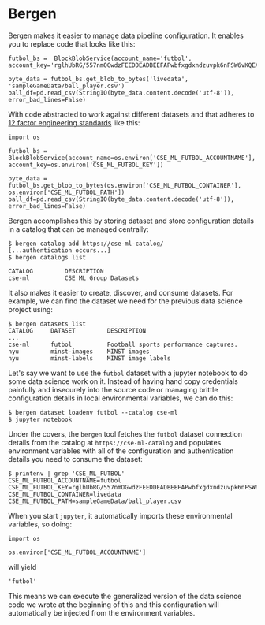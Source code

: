 # Bergen

Bergen makes it easier to manage data pipeline configuration. It enables you to replace code that looks like this:

```
futbol_bs =  BlockBlobService(account_name='futbol', account_key='rglhUbRG/557nmOGwdzFEEDDEADBEEFAPwbfxgdxndzuvpk6nFSW6vKQEAarHua2HSFYWTU1DbR6pFy3EQ==')

byte_data = futbol_bs.get_blob_to_bytes('livedata', 'sampleGameData/ball_player.csv')
ball_df=pd.read_csv(StringIO(byte_data.content.decode('utf-8')), error_bad_lines=False)
```

With code abstracted to work against different datasets and that adheres to [12 factor engineering standards](https://12factor.net/) like this:

```
import os

futbol_bs =  BlockBlobService(account_name=os.environ['CSE_ML_FUTBOL_ACCOUNTNAME'], account_key=os.environ['CSE_ML_FUTBOL_KEY'])

byte_data = futbol_bs.get_blob_to_bytes(os.environ['CSE_ML_FUTBOL_CONTAINER'], os.environ['CSE_ML_FUTBOL_PATH'])
ball_df=pd.read_csv(StringIO(byte_data.content.decode('utf-8')), error_bad_lines=False)
```

Bergen accomplishes this by storing dataset and store configuration details in a catalog that can be managed centrally:

```
$ bergen catalog add https://cse-ml-catalog/
[...authentication occurs...]
$ bergen catalogs list

CATALOG			DESCRIPTION
cse-ml			CSE ML Group Datasets
```

It also makes it easier to create, discover, and consume datasets. For example, we can find the dataset we need for the previous data science project using:

```
$ bergen datasets list
CATALOG		DATASET			DESCRIPTION
...
cse-ml		futbol			Football sports performance captures.
nyu			minst-images	MINST images
nyu			minst-labels	MINST image labels
```

Let's say we want to use the `futbol` dataset with a jupyter notebook to do some data science work on it. Instead of having hand copy credentials painfully and insecurely into the source code or managing brittle configuration details in local environmental variables, we can do this:

```
$ bergen dataset loadenv futbol --catalog cse-ml
$ jupyter notebook
```

Under the covers, the `bergen` tool fetches the `futbol` dataset connection details from the catalog at `https://cse-ml-catalog` and populates environment variables with all of the configuration and authentication details you need to consume the dataset:

```
$ printenv | grep 'CSE_ML_FUTBOL'
CSE_ML_FUTBOL_ACCOUNTNAME=futbol
CSE_ML_FUTBOL_KEY=rglhUbRG/557nmOGwdzFEEDDEADBEEFAPwbfxgdxndzuvpk6nFSW6vKQEAarHua2HSFYWTU1DbR6pFy3EQ==
CSE_ML_FUTBOL_CONTAINER=livedata
CSE_ML_FUTBOL_PATH=sampleGameData/ball_player.csv
```

When you start `jupyter`, it automatically imports these environmental variables, so doing:

```
import os

os.environ['CSE_ML_FUTBOL_ACCOUNTNAME']
```

will yield

```
'futbol'
```

This means we can execute the generalized version of the data science code we wrote at the beginning of this and this configuration will automatically be injected from the environment variables.
